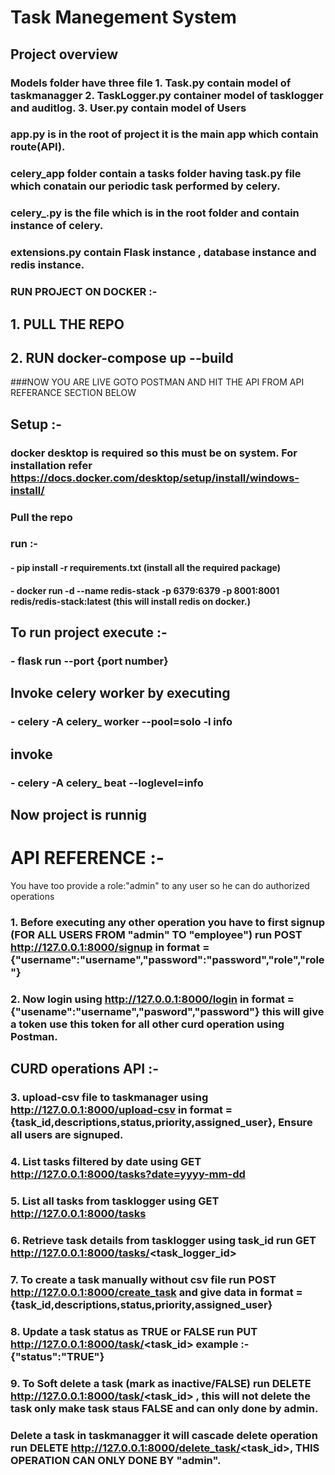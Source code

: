 # Task Manegement System


## Project overview 
### Models folder have three file 1. Task.py contain model of taskmanagger 2. TaskLogger.py container model of tasklogger and auditlog. 3. User.py contain model of Users
### app.py is in the root of project it is the main app which contain route(API).
### celery_app folder  contain a tasks folder having task.py file which conatain our periodic task performed by celery.
### celery_.py is the file which is in the root folder and contain instance of celery.
### extensions.py contain  Flask instance , database instance and redis instance.


###  RUN PROJECT ON DOCKER :-
## 1. PULL THE REPO
## 2. RUN  docker-compose up --build
###NOW YOU ARE LIVE GOTO POSTMAN AND HIT THE API FROM API REFERANCE SECTION BELOW






## Setup :-
### docker desktop is required so this must be on system. For installation refer https://docs.docker.com/desktop/setup/install/windows-install/
### Pull the repo 
### run :- 
#### - pip install -r requirements.txt   (install all the required package)
#### - docker run -d --name redis-stack -p 6379:6379 -p 8001:8001 redis/redis-stack:latest (this will install redis on docker.)
## To run project execute :-
### - flask run --port {port number}
## Invoke celery worker by executing 
### -  celery -A celery_ worker --pool=solo -l info
## invoke 
### - celery -A celery_ beat --loglevel=info

## Now project is runnig 

# API REFERENCE :-
You have too provide a role:"admin" to any user so he can do authorized operations

### 1. Before executing any other operation you have to first signup (FOR ALL USERS FROM "admin" TO  "employee") run POST http://127.0.0.1:8000/signup  in format = {"username":"username","password":"password","role","role"}
### 2. Now login using http://127.0.0.1:8000/login  in format = {"usename":"username","pasword","password"} this will give a token use this token for all other curd operation using Postman. 
## CURD operations API :-
### 3. upload-csv file to taskmanager using http://127.0.0.1:8000/upload-csv  in format = {task_id,descriptions,status,priority,assigned_user}, Ensure all users are signuped.
### 4. List tasks filtered by date using GET http://127.0.0.1:8000/tasks?date=yyyy-mm-dd  
### 5. List all tasks from tasklogger using GET  http://127.0.0.1:8000/tasks
### 6. Retrieve task details from tasklogger using task_id run GET http://127.0.0.1:8000/tasks/<task_logger_id>
### 7. To create a task manually without csv file run POST  http://127.0.0.1:8000/create_task and give data in format = {task_id,descriptions,status,priority,assigned_user}
### 8. Update a task status as TRUE or FALSE run PUT http://127.0.0.1:8000/task/<task_id> example :- {"status":"TRUE"}
### 9. To Soft delete a task (mark as inactive/FALSE) run DELETE http://127.0.0.1:8000/task/<task_id> , this will not delete the task only make task staus FALSE and can only done by admin.
### Delete a task in taskmanagger it will cascade delete operation run DELETE  http://127.0.0.1:8000/delete_task/<task_id>, THIS OPERATION CAN ONLY DONE BY "admin".
